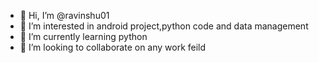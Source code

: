 - 👋 Hi, I’m @ravinshu01
- 👀 I’m interested in android project,python code and data management
- 🌱 I’m currently learning python
- 💞️ I’m looking to collaborate on any work feild

<!---
ravinshu01/ravinshu01 is a ✨ special ✨ repository because its `README.md` (this file) appears on your GitHub profile.
You can click the Preview link to take a look at your changes.
--->
